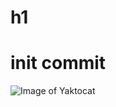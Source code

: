 # <H1> h1 </H1>

# init commit


![Image of Yaktocat](https://octodex.github.com/images/yaktocat.pn)
